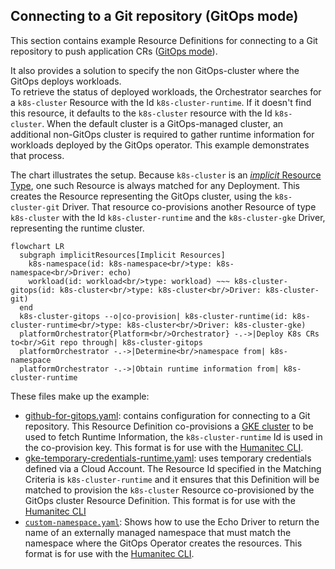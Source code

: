 ## Connecting to a Git repository (GitOps mode)

This section contains example Resource Definitions for connecting to a Git repository to push application CRs ([GitOps mode](https://developer.humanitec.com/integration-and-extensions/humanitec-operator/architecture/#modes-of-operation-humanitec-operator-with-gitops-mode)).

It also provides a solution to specify the non GitOps-cluster where the GitOps deploys workloads.  
To retrieve the status of deployed workloads, the Orchestrator searches for a `k8s-cluster` Resource with the Id `k8s-cluster-runtime`. If it doesn't find this resource, it defaults to the `k8s-cluster` resource with the Id `k8s-cluster`. When the default cluster is a GitOps-managed cluster, an additional non-GitOps cluster is required to gather runtime information for workloads deployed by the GitOps operator. This example demonstrates that process.

The chart illustrates the setup. Because `k8s-cluster` is an [_implicit_  Resource Type](https://developer.humanitec.com/platform-orchestrator/reference/resource-types/#resource-type-use), one such Resource is always matched for any Deployment. This creates the Resource representing the GitOps cluster, using the `k8s-cluster-git` Driver. That resource co-provisions another Resource of type `k8s-cluster` with the Id `k8s-cluster-runtime` and the `k8s-cluster-gke` Driver, representing the runtime cluster.

```mermaid
flowchart LR
  subgraph implicitResources[Implicit Resources]
    k8s-namespace(id: k8s-namespace<br/>type: k8s-namespace<br/>Driver: echo)
    workload(id: workload<br/>type: workload) ~~~ k8s-cluster-gitops(id: k8s-cluster<br/>type: k8s-cluster<br/>Driver: k8s-cluster-git)
  end
  k8s-cluster-gitops --o|co-provision| k8s-cluster-runtime(id: k8s-cluster-runtime<br/>type: k8s-cluster<br/>Driver: k8s-cluster-gke)
  platformOrchestrator{Platform<br/>Orchestrator} -.->|Deploy K8s CRs to<br/>Git repo through| k8s-cluster-gitops
  platformOrchestrator -.->|Determine<br/>namespace from| k8s-namespace
  platformOrchestrator -.->|Obtain runtime information from| k8s-cluster-runtime
```

These files make up the example:

* [github-for-gitops.yaml](github-for-gitops.yaml): contains configuration for connecting to a Git repository. This Resource Definition co-provisions a [GKE cluster](https://developer.humanitec.com/platform-orchestrator/examples/resource-definitions/#k8s-cluster-gke) to be used to fetch Runtime Information, the `k8s-cluster-runtime` Id is used in the co-provision key. This format is for use with the [Humanitec CLI](<https://developer.humanitec.com/>).
* [gke-temporary-credentials-runtime.yaml](gke-temporary-credentials-runtime.yaml): uses temporary credentials defined via a Cloud Account. The Resource Id specified in the Matching Criteria is `k8s-cluster-runtime` and it ensures that this Definition will be matched to provision the `k8s-cluster` Resource co-provisioned by the GitOps cluster Resource Definition. This format is for use with the [Humanitec CLI](https://developer.humanitec.com/platform-orchestrator/cli/)
* [`custom-namespace.yaml`](./custom-namespace.yaml): Shows how to use the Echo Driver to return the name of an externally managed namespace that must match the namespace where the GitOps Operator creates the resources. This format is for use with the [Humanitec CLI](https://developer.humanitec.com/platform-orchestrator/cli/).
